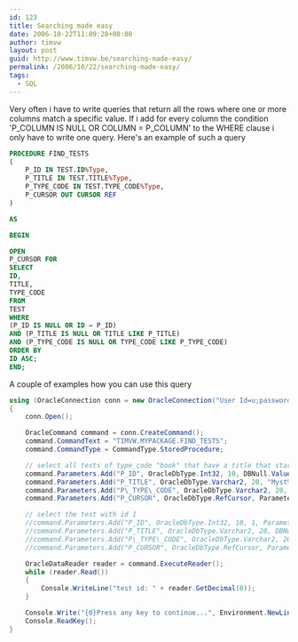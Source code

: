 ```yaml
---
id: 123
title: Searching made easy
date: 2006-10-22T11:09:28+00:00
author: timvw
layout: post
guid: http://www.timvw.be/searching-made-easy/
permalink: /2006/10/22/searching-made-easy/
tags:
  - SQL
---
```

Very often i have to write queries that return all the rows where one or more columns match a specific value. If i add for every column the condition 'P\_COLUMN IS NULL OR COLUMN = P\_COLUMN' to the WHERE clause i only have to write one query. Here's an example of such a query

```sql
PROCEDURE FIND_TESTS
(
	P_ID IN TEST.ID%Type,
	P_TITLE IN TEST.TITLE%Type,
	P_TYPE_CODE IN TEST.TYPE_CODE%Type,
	P_CURSOR OUT CURSOR REF
)

AS

BEGIN

OPEN
P_CURSOR FOR
SELECT
ID,
TITLE,
TYPE_CODE
FROM
TEST
WHERE
(P_ID IS NULL OR ID = P_ID)
AND (P_TITLE IS NULL OR TITLE LIKE P_TITLE)
AND (P_TYPE_CODE IS NULL OR TYPE_CODE LIKE P_TYPE_CODE)
ORDER BY
ID ASC;
END;
```

A couple of examples how you can use this query

```csharp
using (OracleConnection conn = new OracleConnection("User Id=u;password=p;Data Source=ORCL"))
{
	conn.Open();

	OracleCommand command = conn.CreateCommand();
	command.CommandText = "TIMVW.MYPACKAGE.FIND_TESTS";
	command.CommandType = CommandType.StoredProcedure;

	// select all tests of type_code "book" that have a title that starts with "Myst"
	command.Parameters.Add("P_ID", OracleDbType.Int32, 10, DBNull.Value, ParameterDirection.Input);
	command.Parameters.Add("P_TITLE", OracleDbType.Varchar2, 20, "Myst%", ParameterDirection.Input);
	command.Parameters.Add("P\_TYPE\_CODE", OracleDbType.Varchar2, 20, "book", ParameterDirection.Input);
	command.Parameters.Add("P_CURSOR", OracleDbType.RefCursor, ParameterDirection.Output);

	// select the test with id 1
	//command.Parameters.Add("P_ID", OracleDbType.Int32, 10, 1, ParameterDirection.Input);
	//command.Parameters.Add("P_TITLE", OracleDbType.Varchar2, 20, DBNull.Value, ParameterDirection.Input);
	//command.Parameters.Add("P\_TYPE\_CODE", OracleDbType.Varchar2, 20, DBNull.Value, ParameterDirection.Input);
	//command.Parameters.Add("P_CURSOR", OracleDbType.RefCursor, ParameterDirection.Output);

	OracleDataReader reader = command.ExecuteReader();
	while (reader.Read())
	{
		Console.WriteLine("test id: " + reader.GetDecimal(0));
	}

	Console.Write("{0}Press any key to continue...", Environment.NewLine);
	Console.ReadKey();
}
```
